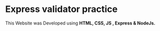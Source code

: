 # Express validator practice

This Website was Developed using **HTML, CSS, JS , Express & NodeJs.**